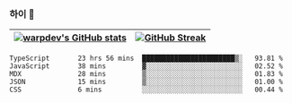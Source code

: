 
### 하이 👋
[![warpdev's GitHub stats](https://github-readme-stats.vercel.app/api?username=warpdev&show_icons=true&theme=vue-dark)](#) |[![GitHub Streak](https://github-readme-streak-stats.herokuapp.com/?user=warpdev&theme=dark)](#)
--- | --- |
<!--START_SECTION:waka-->

```text
TypeScript       23 hrs 56 mins  ███████████████████████▒░   93.81 %
JavaScript       38 mins         ▓░░░░░░░░░░░░░░░░░░░░░░░░   02.52 %
MDX              28 mins         ▒░░░░░░░░░░░░░░░░░░░░░░░░   01.83 %
JSON             15 mins         ▒░░░░░░░░░░░░░░░░░░░░░░░░   01.00 %
CSS              6 mins          ░░░░░░░░░░░░░░░░░░░░░░░░░   00.44 %
```

<!--END_SECTION:waka-->

<!--
**warpdev/warpdev** is a ✨ _special_ ✨ repository because its `README.md` (this file) appears on your GitHub profile.

Here are some ideas to get you started:

- 🔭 I’m currently working on ...
- 🌱 I’m currently learning ...
- 👯 I’m looking to collaborate on ...
- 🤔 I’m looking for help with ...
- 💬 Ask me about ...
- 📫 How to reach me: ...
- 😄 Pronouns: ...
- ⚡ Fun fact: ...
-->
